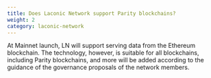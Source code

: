 ```yaml
---
title: Does Laconic Network support Parity blockchains?
weight: 2
category: laconic-network
---
```


At Mainnet launch, LN will support serving data from the Ethereum blockchain. The technology, however, is suitable for all blockchains, including Parity blockchains, and more will be added according to the guidance of the governance proposals of the network members.
